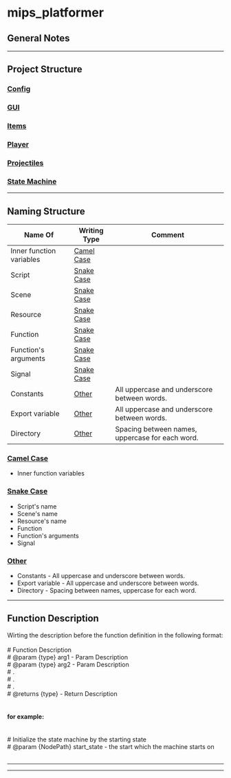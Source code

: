 # mips_platformer
 
General Notes
-------------
***

Project Structure
-----------------

### <u>Config</u>

### <u>GUI</u>

### <u>Items</u>

### <u>Player</u>

### <u>Projectiles</u>

### <u>State Machine</u>
***

Naming Structure
----------------

| Name Of | Writing Type | Comment |
|---|---|---|
| Inner function variables  | [Camel Case](#camel_case) |   |
| Script | [Snake Case](#snake_case) |   |
| Scene | [Snake Case](#snake_case) |   |
| Resource | [Snake Case](#snake_case) |   |
| Function | [Snake Case](#snake_case) |   |
| Function's arguments | [Snake Case](#snake_case) |   |
| Signal | [Snake Case](#snake_case) |   |
| Constants | [Other](#other) | All uppercase and underscore between words. |
| Export variable | [Other](#other) | All uppercase and underscore between words. |
| Directory | [Other](#other) | Spacing between names, uppercase for each word. |

### <a name="camel_case"><u>Camel Case</u></a>
* Inner function variables 


### <a name="snake_case"><u>Snake Case</u></a>
* Script's name
* Scene's name
* Resource's name
* Function
* Function's arguments
* Signal


### <a name="other"><u>Other</u></a>
* Constants - All uppercase and underscore between words.
* Export variable - All uppercase and underscore between words.
* Directory - Spacing between names, uppercase for each word.

***

Function Description
--------------------
Wirting the description before the function definition in the following format:<br/>
<br/>
\# Function Description<br/>
\# @param {type} arg1 - Param Description<br/>
\# @param {type} arg2 - Param Description<br/>
\# .<br/>
\# .<br/>
\# .<br/>
\# @returns {type} - Return Description<br/>
<br/>

#### for example:
<br/>
# Initialize the state machine by the starting state<br/>
# @param {NodePath} start_state - the start which the machine starts on<br/>
<br/>

***

***